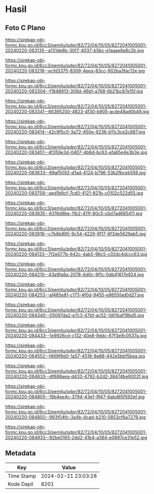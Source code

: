 # Hasil

## Foto C Plano

https://sirekap-obj-formc.kpu.go.id/6cc3/pemilu/pdpr/82/72/04/10/05/8272041005001-20240220-083135--a131de8b-30f7-4037-b5bc-e1aaae8a8c2b.jpg

https://sirekap-obj-formc.kpu.go.id/6cc3/pemilu/pdpr/82/72/04/10/05/8272041005001-20240220-083218--ecfd3375-8309-4eea-83cc-902ba3fac12e.jpg

https://sirekap-obj-formc.kpu.go.id/6cc3/pemilu/pdpr/82/72/04/10/05/8272041005001-20240220-083304--f1848913-309d-46bf-a768-6b21bc87e15f.jpg

https://sirekap-obj-formc.kpu.go.id/6cc3/pemilu/pdpr/82/72/04/10/05/8272041005001-20240220-083341--66395200-4823-4f30-b905-acde48ad0b49.jpg

https://sirekap-obj-formc.kpu.go.id/6cc3/pemilu/pdpr/82/72/04/10/05/8272041005001-20240220-083414--42c9f5c0-3a72-450e-9236-b11c3ce2c887.jpg

https://sirekap-obj-formc.kpu.go.id/6cc3/pemilu/pdpr/82/72/04/10/05/8272041005001-20240220-083451--4f359e3d-0407-4b6d-bc63-afa65e4e3b3e.jpg

https://sirekap-obj-formc.kpu.go.id/6cc3/pemilu/pdpr/82/72/04/10/05/8272041005001-20240220-083633--69af5092-d1ad-4124-b796-53b2fbceb556.jpg

https://sirekap-obj-formc.kpu.go.id/6cc3/pemilu/pdpr/82/72/04/10/05/8272041005001-20240220-083758--aed1b9cf-7cd0-4121-821b-c0102c522d55.jpg

https://sirekap-obj-formc.kpu.go.id/6cc3/pemilu/pdpr/82/72/04/10/05/8272041005001-20240220-083835--6319d9be-11b2-411f-80c5-cbd7ad685411.jpg

https://sirekap-obj-formc.kpu.go.id/6cc3/pemilu/pdpr/82/72/04/10/05/8272041005001-20240220-083918--c7b8b895-9c54-4229-9f17-6f3de5629ab5.jpg

https://sirekap-obj-formc.kpu.go.id/6cc3/pemilu/pdpr/82/72/04/10/05/8272041005001-20240220-084133--7f2e077b-642c-4ab5-96c5-c02dc4dccc63.jpg

https://sirekap-obj-formc.kpu.go.id/6cc3/pemilu/pdpr/82/72/04/10/05/8272041005001-20240220-084210--43a9fa8a-2078-4d0c-9f1c-0db41617e924.jpg

https://sirekap-obj-formc.kpu.go.id/6cc3/pemilu/pdpr/82/72/04/10/05/8272041005001-20240220-084253--af485e81-c173-4f0d-9455-e8655fad0d27.jpg

https://sirekap-obj-formc.kpu.go.id/6cc3/pemilu/pdpr/82/72/04/10/05/8272041005001-20240220-084340--05097da2-e7c3-47bf-ac52-1d01baf19bd5.jpg

https://sirekap-obj-formc.kpu.go.id/6cc3/pemilu/pdpr/82/72/04/10/05/8272041005001-20240220-084433--1e9926cd-c132-40e8-9ddc-67f3e9c0537a.jpg

https://sirekap-obj-formc.kpu.go.id/6cc3/pemilu/pdpr/82/72/04/10/05/8272041005001-20240220-084552--f469f9d0-1a57-4518-8e88-442e5bbf5bea.jpg

https://sirekap-obj-formc.kpu.go.id/6cc3/pemilu/pdpr/82/72/04/10/05/8272041005001-20240220-084633--df688aea-d433-4792-b2d2-38474be9002f.jpg

https://sirekap-obj-formc.kpu.go.id/6cc3/pemilu/pdpr/82/72/04/10/05/8272041005001-20240220-084805--19b4ee4c-3794-43e1-9f47-6abd65f592ef.jpg

https://sirekap-obj-formc.kpu.go.id/6cc3/pemilu/pdpr/82/72/04/10/05/8272041005001-20240220-084850--993f04fc-3a4b-4cad-b210-0853cf6a7279.jpg

https://sirekap-obj-formc.kpu.go.id/6cc3/pemilu/pdpr/82/72/04/10/05/8272041005001-20240220-084933--92be0165-2dd2-41b4-a384-e0897ce31e52.jpg


## Metadata

| Key        | Value               |
| ---------- | ------------------- |
| Time Stamp | 2024-02-21 23:03:28 |
| Kode Dapil | 8201                |




